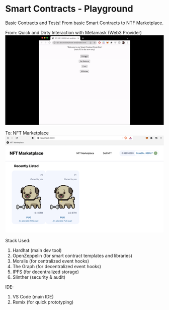 # Smart Contracts - Playground

Basic Contracts and Tests! From basic Smart Contracts to NTF Marketplace.

From: Quick and Dirty Interaction with Metamask (Web3 Provider)
![](https://github.com/royyannick/smart-contracts-playground/blob/main/hardhat-fund-me-fcc/Web3-FrontEnd.gif)

To: NFT Marketplace
![](https://github.com/royyannick/smart-contracts-playground/blob/main/nft-marketplace/img/NFT_Marketplace_FCC.png)

Stack Used:

1. Hardhat (main dev tool)
2. OpenZeppelin (for smart contract templates and libraries)
3. Moralis (for centralized event hooks)
4. The Graph (for decentralized event hooks)
5. IPFS (for decentralized storage)
6. Slinther (security & audit)

IDE:

1. VS Code (main IDE)
2. Remix (for quick prototyping)
